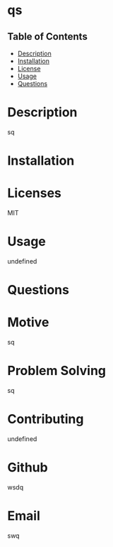 # qs

  ## Table of Contents
  * [Description](#description)
  * [Installation](#installation)
  * [License](#license)
  * [Usage](#usage)   
  * [Questions](#Questions)

  # Description
sq

# Installation


# Licenses
MIT

# Usage
undefined

# Questions

# Motive
sq

# Problem Solving
sq

# Contributing
undefined

 # Github
wsdq

# Email
swq


  